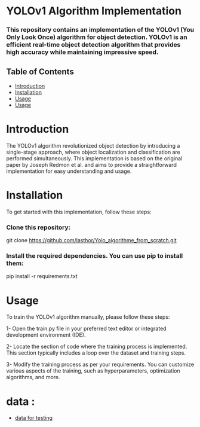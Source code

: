 # YOLOv1 Algorithm Implementation
### This repository contains an implementation of the YOLOv1 (You Only Look Once) algorithm for object detection. YOLOv1 is an efficient real-time object detection algorithm that provides high accuracy while maintaining impressive speed.

## Table of Contents
- [Introduction](#introduction)
- [Installation](#installation)
- [Usage](#usage)
- [Usage](#data)

# Introduction
The YOLOv1 algorithm revolutionized object detection by introducing a single-stage approach, where object localization and classification are performed simultaneously. This implementation is based on the original paper by Joseph Redmon et al. and aims to provide a straightforward implementation for easy understanding and usage.

# Installation
To get started with this implementation, follow these steps:

### Clone this repository:
git clone https://github.com/lasthor/Yolo_algorithme_from_scratch.git

### Install the required dependencies. You can use pip to install them:
pip install -r requirements.txt


# Usage

To train the YOLOv1 algorithm manually, please follow these steps:

1- Open the train.py file in your preferred text editor or integrated development environment (IDE).

2- Locate the section of code where the training process is implemented. This section typically includes a loop over the dataset and training steps.

3- Modify the training process as per your requirements. You can customize various aspects of the training, such as hyperparameters, optimization algorithms, and more.



# data :

- [data for testing](https://www.kaggle.com/datasets/hourabdellatif/mony-images-for-object-detection)